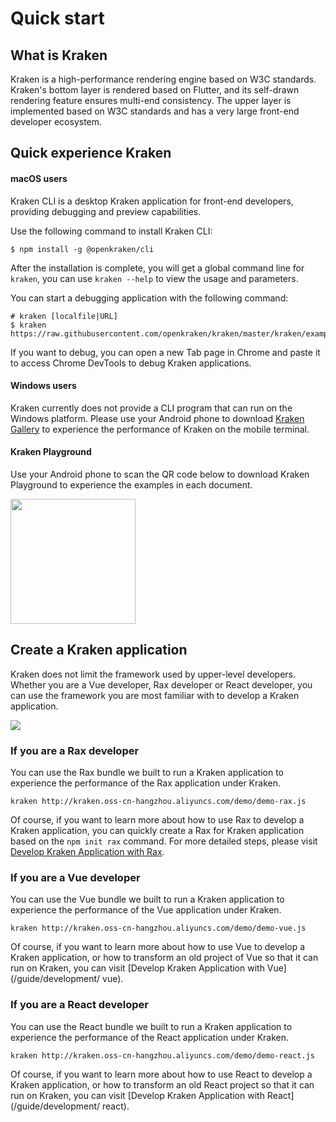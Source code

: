 # Quick start

## What is Kraken

Kraken is a high-performance rendering engine based on W3C standards. Kraken's bottom layer is rendered based on Flutter, and its self-drawn rendering feature ensures multi-end consistency. The upper layer is implemented based on W3C standards and has a very large front-end developer ecosystem.

## Quick experience Kraken

#### macOS users

Kraken CLI is a desktop Kraken application for front-end developers, providing debugging and preview capabilities.

Use the following command to install Kraken CLI:

```shell
$ npm install -g @openkraken/cli
```

After the installation is complete, you will get a global command line for `kraken`, you can use `kraken --help` to view the usage and parameters.

You can start a debugging application with the following command:

```shell
# kraken [localfile|URL]
$ kraken https://raw.githubusercontent.com/openkraken/kraken/master/kraken/example/assets/bundle.js
```

If you want to debug, you can open a new Tab page in Chrome and paste it to access Chrome DevTools to debug Kraken applications.

#### Windows users

Kraken currently does not provide a CLI program that can run on the Windows platform. Please use your Android phone to download [Kraken Gallery](https://github.com/openkraken/gallery) to experience the performance of Kraken on the mobile terminal.

#### Kraken Playground

Use your Android phone to scan the QR code below to download Kraken Playground to experience the examples in each document.

<img src="https://gw.alicdn.com/imgextra/i4/O1CN01KBxF3l221zJJ9NLKe_!!6000000007061-2-tps-400-400.png" width="200px"></img>

## Create a Kraken application

Kraken does not limit the framework used by upper-level developers. Whether you are a Vue developer, Rax developer or React developer, you can use the framework you are most familiar with to develop a Kraken application.

![](https://img.alicdn.com/imgextra/i1/O1CN017l9JYV1HHIam1kLgC_!!6000000000732-2-tps-1097-263.png)

### If you are a Rax developer

You can use the Rax bundle we built to run a Kraken application to experience the performance of the Rax application under Kraken.

```shell
kraken http://kraken.oss-cn-hangzhou.aliyuncs.com/demo/demo-rax.js
```

Of course, if you want to learn more about how to use Rax to develop a Kraken application, you can quickly create a Rax for Kraken application based on the `npm init rax` command. For more detailed steps, please visit [Develop Kraken Application with Rax](/guide/development/rax).

### If you are a Vue developer

You can use the Vue bundle we built to run a Kraken application to experience the performance of the Vue application under Kraken.

```shell
kraken http://kraken.oss-cn-hangzhou.aliyuncs.com/demo/demo-vue.js
```

Of course, if you want to learn more about how to use Vue to develop a Kraken application, or how to transform an old project of Vue so that it can run on Kraken, you can visit [Develop Kraken Application with Vue](/guide/development/ vue).

### If you are a React developer

You can use the React bundle we built to run a Kraken application to experience the performance of the React application under Kraken.

```shell
kraken http://kraken.oss-cn-hangzhou.aliyuncs.com/demo/demo-react.js
```

Of course, if you want to learn more about how to use React to develop a Kraken application, or how to transform an old React project so that it can run on Kraken, you can visit [Develop Kraken Application with React](/guide/development/ react).
